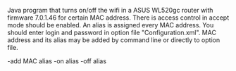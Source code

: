 Java program that turns on/off the wifi in a ASUS WL520gc router with firmware 7.0.1.46 for certain MAC address. There is access control in accept mode should be enabled. An alias is assigned every MAC address. You should enter login and password in option file "Configuration.xml". MAC address and its alias may be added by command line or directly to option file.

-add MAC alias
-on alias
-off alias 